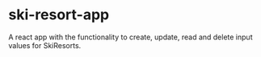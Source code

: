 # ski-resort-app
A react app with the functionality to create, update, read and delete input values for SkiResorts. 
